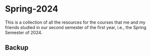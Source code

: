 # Spring-2024

This is a collection of all the resources for the courses that me and my friends studied in our second semester of the first year, i.e., the Spring Semester of 2024.

## Backup
